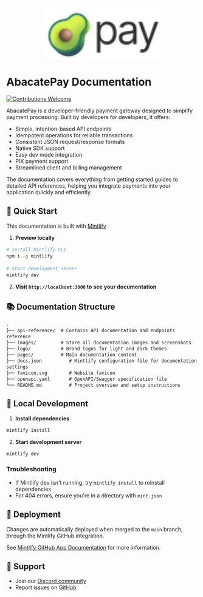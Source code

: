 <p align="center">
  <picture>
    <source media="(prefers-color-scheme: dark)" srcset="logo/dark.svg">
    <source media="(prefers-color-scheme: light)" srcset="logo/light.svg">
    <img alt="AbacatePay Logo" src="logo/light.svg" width="300">
  </picture>
</p>

# AbacatePay Documentation

[![Contributions Welcome](https://img.shields.io/badge/contributions-welcome-brightgreen.svg?style=flat)](CONTRIBUTING.md)


AbacatePay is a developer-friendly payment gateway designed to simplify payment processing. Built by developers for developers, it offers:

- Simple, intention-based API endpoints
- Idempotent operations for reliable transactions
- Consistent JSON request/response formats
- Native SDK support
- Easy dev mode integration
- PIX payment support
- Streamlined client and billing management

The documentation covers everything from getting started guides to detailed API references, helping you integrate payments into your application quickly and efficiently.

## 🚀 Quick Start

This documentation is built with [Mintlify](https://mintlify.com)

1. **Preview locally**
```bash
# Install Mintlify CLI
npm i -g mintlify

# Start development server
mintlify dev
```

2. **Visit `http://localhost:3000` to see your documentation**

## 📚 Documentation Structure

```
.
├── api-reference/  # Contains API documentation and endpoints reference
├── images/         # Store all documentation images and screenshots
├── logo/           # Brand logos for light and dark themes
├── pages/          # Main documentation content
├── docs.json          # Mintlify configuration file for documentation settings
├── favicon.svg        # Website favicon
├── openapi.yaml       # OpenAPI/Swagger specification file
└── README.md          # Project overview and setup instructions
```

## 🔧 Local Development

1. **Install dependencies**
```bash
mintlify install
```

2. **Start development server**
```bash
mintlify dev
```

### Troubleshooting

- If Mintlify dev isn't running, try `mintlify install` to reinstall dependencies
- For 404 errors, ensure you're in a directory with `mint.json`

## 🚀 Deployment

Changes are automatically deployed when merged to the `main` branch, through the Mintlify GitHub integration.

See [Mintlify GitHub App Documentation](https://mintlify.com/docs/settings/github) for more information.

## 💪 Support

- Join our [Discord community](https://discord.gg/CP57mm7EFk)
- Report issues on [GitHub](https://github.com/abacatepay/documentation/issues)